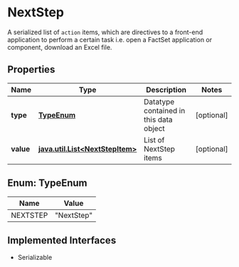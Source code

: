 

# NextStep

A serialized list of `action` items, which are directives to a front-end application to perform a certain task i.e. open a FactSet application or component, download an Excel file. 

## Properties

Name | Type | Description | Notes
------------ | ------------- | ------------- | -------------
**type** | [**TypeEnum**](#TypeEnum) | Datatype contained in this data object |  [optional]
**value** | [**java.util.List&lt;NextStepItem&gt;**](NextStepItem.md) | List of NextStep items |  [optional]



## Enum: TypeEnum

Name | Value
---- | -----
NEXTSTEP | &quot;NextStep&quot;


## Implemented Interfaces

* Serializable



